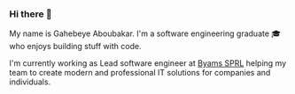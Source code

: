 ### Hi there 👋

My name is Gahebeye Aboubakar. I'm a software engineering graduate :mortar_board: who enjoys building stuff with code.

I'm currently working as Lead software engineer at <a href="https://byamse.com">Byams SPRL</a> helping my team to create modern and professional IT solutions for companies and individuals.
